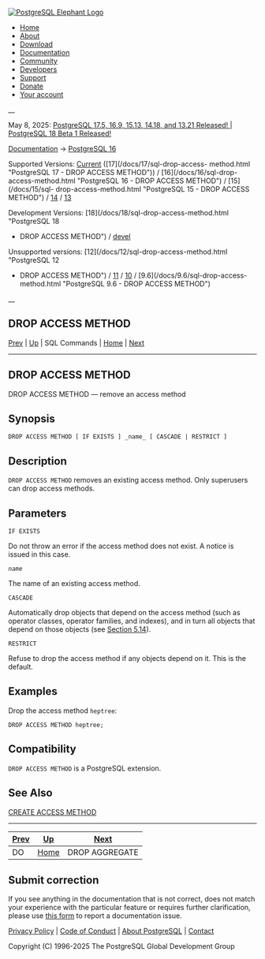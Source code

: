 [ ![PostgreSQL Elephant Logo](/media/img/about/press/elephant.png) ](/)

  * [Home](/ "Home")
  * [About](/about/ "About")
  * [Download](/download/ "Download")
  * [Documentation](/docs/ "Documentation")
  * [Community](/community/ "Community")
  * [Developers](/developer/ "Developers")
  * [Support](/support/ "Support")
  * [Donate](/about/donate/ "Donate")
  * [Your account](/account/ "Your account")

__

May 8, 2025: [ PostgreSQL 17.5, 16.9, 15.13, 14.18, and 13.21 Released! ](/about/news/postgresql-175-169-1513-1418-and-1321-released-3072/) | [ PostgreSQL 18 Beta 1 Released! ](/about/news/postgresql-18-beta-1-released-3070/)

[Documentation](/docs/ "Documentation") -> [PostgreSQL
16](/docs/16/index.html)

Supported Versions: [Current](/docs/current/sql-drop-access-method.html
"PostgreSQL 17 - DROP ACCESS METHOD") ([17](/docs/17/sql-drop-access-
method.html "PostgreSQL 17 - DROP ACCESS METHOD")) / [16](/docs/16/sql-drop-
access-method.html "PostgreSQL 16 - DROP ACCESS METHOD") / [15](/docs/15/sql-
drop-access-method.html "PostgreSQL 15 - DROP ACCESS METHOD") /
[14](/docs/14/sql-drop-access-method.html "PostgreSQL 14 - DROP ACCESS
METHOD") / [13](/docs/13/sql-drop-access-method.html "PostgreSQL 13 - DROP
ACCESS METHOD")

Development Versions: [18](/docs/18/sql-drop-access-method.html "PostgreSQL 18
- DROP ACCESS METHOD") / [devel](/docs/devel/sql-drop-access-method.html
"PostgreSQL devel - DROP ACCESS METHOD")

Unsupported versions: [12](/docs/12/sql-drop-access-method.html "PostgreSQL 12
- DROP ACCESS METHOD") / [11](/docs/11/sql-drop-access-method.html "PostgreSQL
11 - DROP ACCESS METHOD") / [10](/docs/10/sql-drop-access-method.html
"PostgreSQL 10 - DROP ACCESS METHOD") / [9.6](/docs/9.6/sql-drop-access-
method.html "PostgreSQL 9.6 - DROP ACCESS METHOD")

__

DROP ACCESS METHOD  
---  
[Prev](sql-do.html "DO")  | [Up](sql-commands.html "SQL Commands") | SQL Commands | [Home](index.html "PostgreSQL 16.9 Documentation") |  [Next](sql-dropaggregate.html "DROP AGGREGATE")  
  
* * *

## DROP ACCESS METHOD

DROP ACCESS METHOD — remove an access method

## Synopsis

    
    
    DROP ACCESS METHOD [ IF EXISTS ] _name_ [ CASCADE | RESTRICT ]
    

## Description

`DROP ACCESS METHOD` removes an existing access method. Only superusers can
drop access methods.

## Parameters

`IF EXISTS`

    

Do not throw an error if the access method does not exist. A notice is issued
in this case.

_`name`_

    

The name of an existing access method.

`CASCADE`

    

Automatically drop objects that depend on the access method (such as operator
classes, operator families, and indexes), and in turn all objects that depend
on those objects (see [Section 5.14](ddl-depend.html "5.14. Dependency
Tracking")).

`RESTRICT`

    

Refuse to drop the access method if any objects depend on it. This is the
default.

## Examples

Drop the access method `heptree`:

    
    
    DROP ACCESS METHOD heptree;
    

## Compatibility

`DROP ACCESS METHOD` is a PostgreSQL extension.

## See Also

[CREATE ACCESS METHOD](sql-create-access-method.html "CREATE ACCESS METHOD")

* * *

[Prev](sql-do.html "DO")  | [Up](sql-commands.html "SQL Commands") |  [Next](sql-dropaggregate.html "DROP AGGREGATE")  
---|---|---  
DO  | [Home](index.html "PostgreSQL 16.9 Documentation") |  DROP AGGREGATE  
  
## Submit correction

If you see anything in the documentation that is not correct, does not match
your experience with the particular feature or requires further clarification,
please use [this form](/account/comments/new/16/sql-drop-access-method.html/)
to report a documentation issue.

[Privacy Policy](/about/privacypolicy) | [Code of Conduct](/about/policies/coc/) | [About PostgreSQL](/about/) | [Contact](/about/contact/)  

Copyright (C) 1996-2025 The PostgreSQL Global Development Group

